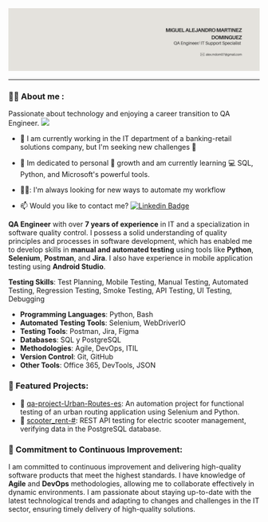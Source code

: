 <div id="header" align="center">
  <img decoding="async" src="Banner LinkedIn_alejandromardom.png" width="900"/>
</div>

---
 <div id="header" align="left">

### :man_technologist: About me :

Passionate about technology and enjoying a career transition to QA Engineer. <img decoding="async" src="https://media.giphy.com/media/WUlplcMpOCEmTGBtBW/giphy.gif" width="30">

* :telescope: I am currently working in the IT department of a banking-retail solutions company, but I'm seeking new challenges :muscle:

* :seedling: Im dedicated to personal :blue_book: growth and am currently learning :computer: SQL, Python, and Microsoft's powerful tools.

* 🕵️‍♂️: I'm always looking for new ways to automate my workflow

* :mailbox: Would you like to contact me? [![Linkedin Badge](https://img.shields.io/badge/-alejandromardom-blue?style=flat&logo=Linkedin&logoColor=white)](https://www.linkedin.com/in/martinezmiguelalejandro/)

**QA Engineer** with over **7 years of experience** in IT and a specialization in software quality control. I possess a solid understanding of quality principles and processes in software development, which has enabled me to develop skills in **manual and automated testing** using tools like **Python**, **Selenium**, **Postman**, and **Jira**. I also have experience in mobile application testing using **Android Studio**.

**Testing Skills**: Test Planning, Mobile Testing, Manual Testing, Automated Testing, Regression Testing, Smoke Testing, API Testing, UI Testing, Debugging
- **Programming Languages**: Python, Bash
- **Automated Testing Tools**: Selenium, WebDriverIO
- **Testing Tools**: Postman, Jira, Figma
- **Databases**: SQL y PostgreSQL
- **Methodologies**: Agile, DevOps, ITIL
- **Version Control**: Git, GitHub
- **Other Tools**: Office 365, DevTools, JSON

### 🚀 Featured Projects:
- 🔧 [qa-project-Urban-Routes-es](link_to_your_repository): An automation project for functional testing of an urban routing application using Selenium and Python.
- 📱 [scooter_rent-#](link_to_your_repository): REST API testing for electric scooter management, verifying data in the PostgreSQL database.

### 🌱 Commitment to Continuous Improvement:
I am committed to continuous improvement and delivering high-quality software products that meet the highest standards. I have knowledge of **Agile** and **DevOps** methodologies, allowing me to collaborate effectively in dynamic environments. I am passionate about staying up-to-date with the latest technological trends and adapting to changes and challenges in the IT sector, ensuring timely delivery of high-quality solutions.








<!--
**alejandromardom/alejandromardom** is a ✨ _special_ ✨ repository because its `README.md` (this file) appears on your GitHub profile.

Here are some ideas to get you started:

- 🔭 I’m currently working on ...
- 🌱 I’m currently learning ...
- 👯 I’m looking to collaborate on ...
- 🤔 I’m looking for help with ...
- 💬 Ask me about ...
- 📫 How to reach me: ...
- 😄 Pronouns: ...
- ⚡ Fun fact: ...
-->
